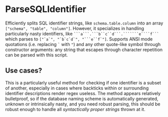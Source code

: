 # ParseSQLIdentifier

Efficiently splits SQL identifier strings, like `schema.table.column` into an array `["schema", "table", "column"]`. However, it specializes in handling particularly nasty identifiers, like ```````` ```a```.```b``c``d```.```````e````f``` ```````` which parses to ````["`a`", "`b`c`d`", "```e``f`"]````. Supports ANSI mode quotations (i.e. replacing `` ` `` with `"`) and any other quote-like symbol through constructor arguments: any string that escapes through character repetition can be parsed with this script.

## Use cases?

This is a particularly useful method for checking if one identifier is a subset of another, especially in cases where backticks within or surrounding identifier descriptions render regex useless. The method appears relatively bulletproof, so if the database naming scheme is automatically generated, unknown or intrinsically nasty, and you need robust parsing, this should be robust enough to handle all _syntactically proper strings_ thrown at it.